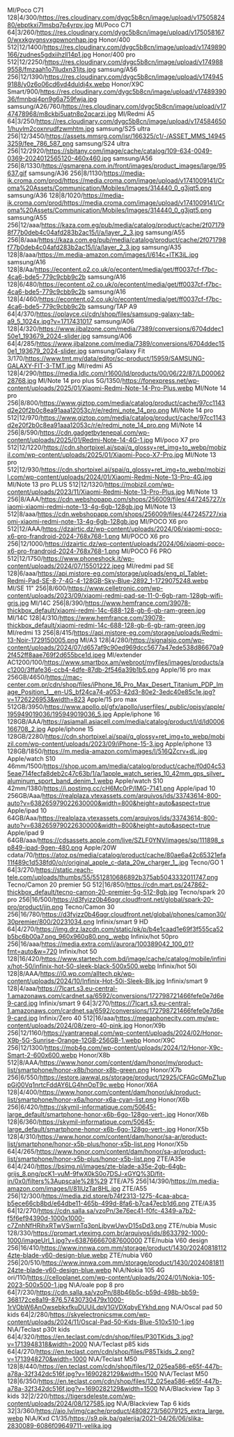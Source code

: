MI/Poco C71 128|4/300/https://res.cloudinary.com/dygc5b8cn/image/upload/v1750582480/ebptkxi7lmsbq7p4yrpv.jpg
MI/Poco C71 64|3/260/https://res.cloudinary.com/dygc5b8cn/image/upload/v1750581670/wxxkgvgnsvxgpwnonhap.jpg
Honor/400 512|12/1400/https://res.cloudinary.com/dygc5b8cn/image/upload/v1749890166/zudnes5gdxiihzll14p1.jpg
Honor/400 pro 512|12/2250/https://res.cloudinary.com/dygc5b8cn/image/upload/v1749889558/fmzaah1o7lludxn31jts.jpg
samsung/A56 256|12/1390/https://res.cloudinary.com/dygc5b8cn/image/upload/v1749459188/y0z6o06cd6vd4duldj4x.webp
Honor/X9C Smart/900/https://res.cloudinary.com/dygc5b8cn/image/upload/v1748939036/fmnbqj4pn9g6a759fwja.jpg
samsung/A26/760/https://res.cloudinary.com/dygc5b8cn/image/upload/v1747478968/m8ckbi5uatn8p2qcarzi.jpg
MI/Redmi A5 64|3/250/https://res.cloudinary.com/dygc5b8cn/image/upload/v1745846501/huvlm2coxnrudfzwmhtm.jpg
samsung/S25 ultra 256|12/3450/https://assets.mmsrg.com/isr/166325/c1/-/ASSET_MMS_149453259/fee_786_587_png
samsung/S24 ultra 256|12/2920/https://sbitany.com/image/cache/catalog/109-634-0049-0369-2024012565120-460x460.jpg
samsung/A56 256|8/1330/https://gsmarena.com.in/front/images/product_images/large/95637.gif
samsung/A36 256|8/1130/https://media-ik.croma.com/prod/https://media.croma.com/image/upload/v1741009141/Croma%20Assets/Communication/Mobiles/Images/314440_0_g3jqt5.png
samsung/A36 128|8/1020/https://media-ik.croma.com/prod/https://media.croma.com/image/upload/v1741009141/Croma%20Assets/Communication/Mobiles/Images/314440_0_g3jqt5.png
samsung/A55 256|12/aaa/https://kaza.com.eg/pub/media/catalog/product/cache/2f071798f77b0deb4c04afd283b2ac15/l/a/layer_2_3.jpg
samsung/A55 256|8/aaa/https://kaza.com.eg/pub/media/catalog/product/cache/2f071798f77b0deb4c04afd283b2ac15/l/a/layer_2_3.jpg
samsung/A35 128|8/aaa/https://m.media-amazon.com/images/I/614c+lTK3iL.jpg
samsung/A16 128|8/Aa/https://econtent.o2.co.uk/o/econtent/media/get/ff0037cf-f7bc-4ca6-bde5-779c9cbb9c2b
samsung/A16 128|6/480/https://econtent.o2.co.uk/o/econtent/media/get/ff0037cf-f7bc-4ca6-bde5-779c9cbb9c2b
samsung/A16 128|4/460/https://econtent.o2.co.uk/o/econtent/media/get/ff0037cf-f7bc-4ca6-bde5-779c9cbb9c2b
samsung/TAP A9 64|4/370/https://oplayce.ci/cdn/shop/files/samsung-galaxy-tab-a9_5_1024x.jpg?v=1717431017
samsung/A06 128|4/320/https://www.jibalzone.com/media/7389/conversions/6704ddec150e1_193679_2024-slider.jpg
samsung/A06 64|4/285/https://www.jibalzone.com/media/7389/conversions/6704ddec150e1_193679_2024-slider.jpg
samsung/Galaxy Fit 3/170/https://www.tmt.my/data/editor/sc-product/15959/SAMSUNG-GALAXY-FIT-3-TMT.jpg
MI/redmi A5 128|4/290/https://media.ldlc.com/r1600/ld/products/00/06/22/87/LD0006228768.jpg
MI/Note 14 pro plus 5G/1350/https://fonexpress.net/wp-content/uploads/2025/01/Xiaomi-Redmi-Note-14-Pro-Plus.webp
MI/Note 14 pro 256|8/800/https://www.giztop.com/media/catalog/product/cache/97cc1143d2e20f2b0c8ea91aaa12053c/r/e/redmi_note_14_pro.png
MI/Note 14 pro 512|12/970/https://www.giztop.com/media/catalog/product/cache/97cc1143d2e20f2b0c8ea91aaa12053c/r/e/redmi_note_14_pro.png
MI/Note 14 256|8/590/https://cdn.gadgetbytenepal.com/wp-content/uploads/2025/01/Redmi-Note-14-4G-1.jpg
MI/poco X7 pro 512|12/1220/https://cdn.shortpixel.ai/spai/q_glossy+ret_img+to_webp/mobizil.com/wp-content/uploads/2025/01/Xiaomi-Poco-X7-Pro.jpg
MI/Note 13 pro 512|12/930/https://cdn.shortpixel.ai/spai/q_glossy+ret_img+to_webp/mobizil.com/wp-content/uploads/2024/01/Xiaomi-Redmi-Note-13-Pro-4G.jpg
MI/Note 13 pro PLUS 512|12/1320/https://mobizil.com/wp-content/uploads/2023/11/Xiaomi-Redmi-Note-13-Pro-Plus.jpg
MI/Note 13 256|8/AAA/https://cdn.webshopapp.com/shops/256009/files/447245727/xiaomi-xiaomi-redmi-note-13-4g-6gb-128gb.jpg
MI/Note 13 512|8/aaa/https://cdn.webshopapp.com/shops/256009/files/447245727/xiaomi-xiaomi-redmi-note-13-4g-6gb-128gb.jpg
MI/POCO X6 pro 512|12/AAA/https://dzairtic.dz/wp-content/uploads/2024/06/xiaomi-poco-x6-pro-frandroid-2024-768x768-1.png
MI/POCO X6 pro 256|12/1000/https://dzairtic.dz/wp-content/uploads/2024/06/xiaomi-poco-x6-pro-frandroid-2024-768x768-1.png
MI/POCO F6 PRO 512|12/1750/https://www.phoneshock.it/wp-content/uploads/2024/07/15501222.jpeg
MI/redmi pad SE 128|6/aaa/https://api.mistore-eg.com/storage/uploads/eng_pl_Tablet-Redmi-Pad-SE-8-7-4G-4-128GB-Sky-Blue-2892_1-1729075248.webp
MI/SE 11" 256|8/600/https://www.celletronic.com/wp-content/uploads/2023/09/xiaomi-redmi-pad-se-11-0-6gb-ram-128gb-wifi-gris.jpg
MI/14C 256|8/390/https://www.hemfrance.com/39078-thickbox_default/xiaomi-redmi-14c-688-128-gb-6-gb-ram-green.jpg
MI/14C 128|4/310/https://www.hemfrance.com/39078-thickbox_default/xiaomi-redmi-14c-688-128-gb-6-gb-ram-green.jpg
MI/redmi 13 256|8/415/https://api.mistore-eg.com/storage/uploads/Redmi-13-Noir-1729150005.png
MI/A3 128|4/280/https://signalsjo.com/wp-content/uploads/2024/07/d657af9c90ed969dcc5677a47ede538d86670a92f452ff8aae769f2d655bce1d.jpeg
MI/extender AC1200/100/https://www.smartbox.am/webroot/myfiles/images/products/ac1200/3ffafe36-ccb4-4dfe-87db-2f546a39b1b5.png
Apple/16 pro max 256GB/4650/https://mac-center.com.pr/cdn/shop/files/iPhone_16_Pro_Max_Desert_Titanium_PDP_Image_Position_1__en-US_bf24ca74-a053-42d3-80e2-3edc40e85c1e.jpg?v=1726226953&width=823
Apple/15 pro max 512GB/3950/https://www.apollo.pl/gfx/apollo/userfiles/_public/opisy/apple/195949019036/195949019036_5.jpg
Apple/iphone 16 128GB/AAA/https://asiamall.asiacell.com/media/catalog/product/l/d/ld0006166708_2.jpg
Apple/iphone 15 128GB/2280/https://cdn.shortpixel.ai/spai/q_glossy+ret_img+to_webp/mobizil.com/wp-content/uploads/2023/09/iPhone-15-3.jpg
Apple/iphone 13 128GB/1850/https://m.media-amazon.com/images/I/516QZcrv+dL.jpg
Apple/watch S10 46mm/1500/https://shop.ucom.am/media/catalog/product/cache/f0d04c535eae714fecfa8deb2c47c63b/1/a/1apple_watch_series_10_42mm_gps_silver_aluminum_sport_band_denim_1.webp
Apple/watch S10 42mm/1380/https://i.postimg.cc/cH6Mc0rP/IMG-7141.png
Apple/ipad 10 256GB/Aaa/https://realplaza.vtexassets.com/arquivos/ids/33743614-800-auto?v=638265979022630000&width=800&height=auto&aspect=true
Apple/ipad 10 64GB/Aaa/https://realplaza.vtexassets.com/arquivos/ids/33743614-800-auto?v=638265979022630000&width=800&height=auto&aspect=true
Apple/ipad 9 64GB/aaa/https://cdsassets.apple.com/live/SZLF0YNV/images/sp/111898_sp849-ipad-9gen-480.png
Apple/20W cdata/70/https://atoz.ps/media/catalog/product/cache/80ae6a42c65321efa11f489c1d538fd0/o/r/original_apple_c-data_20w_charger_1_.jpg
Tecno/GO 1 64|3/270/https://static.reach-tele.com/uploads/thumbs/55/5512810686892b375ab5043332011747.png
Tecno/Camon 20 premier 5G 512|16/850/https://cdn.mart.ps/247862-thickbox_default/tecno-camon-20-premier-5g-512-8gb.jpg
Tecno/spark 20 pro 256|16/500/https://d3fyizz0b46qgr.cloudfront.net/global/spark-20-pro/product/jin.png
Tecno/Camon 30 256|16/780/https://d3fyizz0b46qgr.cloudfront.net/global/phones/camon30/30premier/800/20231034.png
Infinix/smart 9 HD 64|4/270/https://img.drz.lazcdn.com/static/pk/p/b4e1caad1e69f3f555ca52b5bc6b00a7.png_960x960q80.png_.webp
Infinix/hot 50pro 256|16/aaa/https://media.extra.com/i/aurora/100389042_100_01?fmt=auto&w=720
Infinix/hot 50 128|16/420/https://www.startech.com.bd/image/cache/catalog/mobile/infinix/hot-50/infinix-hot-50-sleek-black-500x500.webp
Infinix/hot 50i 128|8/AAA/https://i0.wp.com/alltech.pk/wp-content/uploads/2024/10/Infinix-Hot-50i-Sleek-Blk.jpg
Infinix/smart 9 128|4/aaa/https://7lcart.s3.eu-central-1.amazonaws.com/cardnet.sa/6592/conversions/172798721466fefe0e7d6e9-card.jpg
Infinix/smart 9 64|3/270/https://7lcart.s3.eu-central-1.amazonaws.com/cardnet.sa/6592/conversions/172798721466fefe0e7d6e9-card.jpg
Infinix/Zero 40 512|16/aaa/https://megaphonecity.com.my/wp-content/uploads/2024/08/zero-40-pink.jpg
Honor/X9b 256|12/1160/https://yantranepal.com/wp-content/uploads/2024/02/Honor-X9b-5G-Sunrise-Orange-12GB-256GB-1.webp
Honor/X9C 256|12/1300/https://mob4g.com/wp-content/uploads/2024/12/Honor-X9c-Smart-2-600x600.webp
Honor/X8b 512|8/AAA/https://www.honor.com/content/dam/honor/my/product-list/smartphone/honor-x8b/honor-x8b-green.png
Honor/X7b 256|6/550/https://estore.jawwal.ps/storage/product/12925/CFAGcGMpZ1uppGi00Vq1nrtcFddAY6LG4hnOpT9c.webp
Honor/X6A 128|4/400/https://www.honor.com/content/dam/honor/uk/product-list/smartphone/honor-x6a/honor-x6a-cyan-list.png
Honor/X6b 256|6/420/https://skymil-informatique.com/50645-large_default/smartphone-honor-x6b-6go-128go-vert-.jpg
Honor/X6b 128|6/360/https://skymil-informatique.com/50645-large_default/smartphone-honor-x6b-6go-128go-vert-.jpg
Honor/X5b 128|4/310/https://www.honor.com/content/dam/honor/sa-ar/product-list/smartphone/honor-x5b-plus/honor-x5b-list.png
Honor/X5b 64|4/265/https://www.honor.com/content/dam/honor/sa-ar/product-list/smartphone/honor-x5b-plus/honor-x5b-list.png
ZTE/A35e 64|4/240/https://bsimg.nl/images/zte-blade-a35e-2gb-64gb-grijs_8.png/pcK1-vuM-9fwX0kS0o7DSJ-xGYQ%3D/fit-in/0x0/filters%3Aupscale%28%29
ZTE/A75 256|14/390/https://m.media-amazon.com/images/I/81lUzTar8HL.jpg
ZTE/A55 256|12/300/https://media.zid.store/b74f2313-1275-4caa-abca-b5ece66cb8bd/e64dbe11-465b-499d-8fa6-b7ca47ecb1d6.png
ZTE/A35 64|12/270/https://cdn.salla.sa/vzoPn/3e76ec41-f0fc-4349-a7b2-f5f6ef94390d-1000x1000-c7ZnhNfHRihxRTwVSwrnTq3pnLjbywUwvD15sDd3.png
ZTE/nubia Music 128/330/https://promart.vteximg.com.br/arquivos/ids/8633792-1000-1000/imageUrl_1.jpg?v=638766667087600000
ZTE/nubia V60 design 256|16/410/https://www.innwa.com.mm/storage/product/1430/202408181124zte-blade-v60-design-blue.webp
ZTE/nubia V60 256|20/510/https://www.innwa.com.mm/storage/product/1430/202408181124zte-blade-v60-design-blue.webp
N\A/Nokia 105 4G ori/110/https://celloplanet.com/wp-content/uploads/2024/01/Nokia-105-2023-500x500-1.jpg
N\A/oale pop 8 pro 64|7/230/https://cdn.salla.sa/vzoPn/88b46b5c-b59d-498b-bb59-368172ce8a19-876.57430730479x1000-1rVObW6AnOwsebkxfkuDUUiLdpV1GVDXqbyEYkhd.png
N\A/Oscal pad 50 kids 64|2/280/https://skyelectronicsmw.com/wp-content/uploads/2024/11/Oscal-Pad-50-Kids-Blue-510x510-1.jpg
N\A/Teclast p30t kids 64|4/320/https://en.teclast.com/cdn/shop/files/P30TKids_3.jpg?v=1713948318&width=2000
N\A/Teclast p85 kids 64|4/270/https://en.teclast.com/cdn/shop/files/P85Tkids_2.png?v=1713948270&width=1000
N\A/Teclast M50 128|8/440/https://en.teclast.com/cdn/shop/files/12_025ea586-e65f-447b-a78a-32f342dc516f.jpg?v=1690282129&width=1500
N\A/Teclast M50 128|6/350/https://en.teclast.com/cdn/shop/files/12_025ea586-e65f-447b-a78a-32f342dc516f.jpg?v=1690282129&width=1500
N\A/Blackview Tap 3 kids 32|2/220/https://tigersdeleste.com/wp-content/uploads/2024/08/127585.jpg
N\A/Blackview Tap 6 kids 32|3/360/https://aio.lv/img/cache/product/4808273/56079125_extra_large.webp
N\A/Kxd C1/35/https://s9.pik.ba/galerija/2021-04/26/06/slika-2830089-6086f09649711-velika.jpg